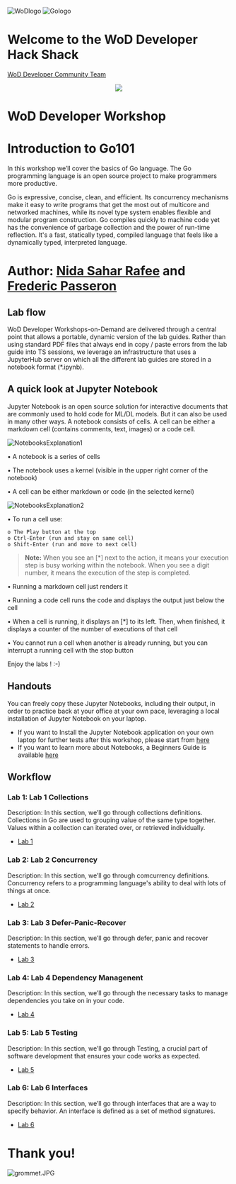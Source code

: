 ![WoDlogo](img/logo.png)  ![Gologo](Pictures/Go.png)

# Welcome to the WoD Developer Hack Shack
[WoD Developer Community Team](https://wod.io)

<p align="center">
  <img src="Pictures/hackshackdisco.png">
  
</p>

# WoD Developer Workshop



# Introduction to Go101
In this workshop we’ll cover the basics of Go language. The Go programming language is an open source project to make programmers more productive.

Go is expressive, concise, clean, and efficient. Its concurrency mechanisms make it easy to write programs that get the most out of multicore and networked machines, while its novel type system enables flexible and modular program construction. Go compiles quickly to machine code yet has the convenience of garbage collection and the power of run-time reflection. It's a fast, statically typed, compiled language that feels like a dynamically typed, interpreted language.

# Author: [Nida Sahar Rafee](nida@gonife.com) and [Frederic Passeron](frederic.passeron@hpe.com)


## Lab flow
WoD Developer Workshops-on-Demand are delivered through a central point that allows a portable, dynamic version of the lab guides. Rather than using standard PDF files that always end in copy / paste errors from the lab guide into TS sessions, we leverage an infrastructure that uses a JupyterHub server on which all the different lab guides are stored in a notebook format (*.ipynb).

## A quick look at Jupyter Notebook
Jupyter Notebook is an open source solution for interactive documents that are commonly used to hold code for ML/DL models. But it can also be used in many other ways.
A notebook consists of cells. A cell can be either a markdown cell (contains comments, text, images) or a code cell. 


![NotebooksExplanation1](Pictures/NB-explanation1.PNG)

• A notebook is a series of cells

• The notebook uses a kernel (visible in the upper right corner of the notebook)

• A cell can be either markdown or code (in the selected kernel)


![NotebooksExplanation2](Pictures/NB-explanation2.PNG)


• To run a cell use:

    o The Play button at the top
    o Ctrl-Enter (run and stay on same cell)
    o Shift-Enter (run and move to next cell)
    

> **Note:**  When you see an [*] next to the action, it means your execution step is busy working within the notebook. When you see a digit number, it means the execution of the step is completed.  
    
• Running a markdown cell just renders it

• Running a code cell runs the code and displays the output just below the cell

• When a cell is running, it displays an [*] to its left. Then, when finished, it displays a counter of the number of executions of that cell

• You cannot run a cell when another is already running, but you can interrupt a running cell with the stop button


Enjoy the labs ! :-)

## Handouts
You can freely copy these Jupyter Notebooks, including their output, in order to practice back at your office at your own pace, leveraging a local installation of Jupyter Notebook on your laptop.
- If you want to Install the Jupyter Notebook application on your own laptop for further tests after this workshop, please start from [here](https://jupyter.org/install) 
- If you want to learn more about Notebooks, a Beginners Guide is available [here](https://jupyter-notebook-beginner-guide.readthedocs.io/en/latest/what_is_jupyter.html)

## Workflow

### Lab 1: Lab 1 Collections
Description: In this section, we’ll go through collections definitions. Collections in Go are used to grouping value of the same type together. Values within a collection can iterated over, or retrieved individually.
* [Lab 1](1-WKSHP-GO101-Collections.ipynb)

### Lab 2: Lab 2 Concurrency
Description: In this section, we’ll go through comcurrency definitions. Concurrency refers to a programming language's ability to deal with lots of things at once.
* [Lab 2](2-WKSHP-GO101-Concurrency.ipynb)

### Lab 3: Lab 3 Defer-Panic-Recover
Description: In this section, we’ll go through defer, panic and recover statements to handle errors.
* [Lab 3](3-WKSHP-GO101-Defer-Panic-Recover.ipynb)

### Lab 4: Lab 4 Dependency Managenent
Description: In this section, we’ll go through the necessary tasks to manage dependencies you take on in your code.
* [Lab 4](4-WKSHP-GO101-Dependency-Management.ipynb)

### Lab 5: Lab 5 Testing
Description: In this section, we’ll go through Testing, a crucial part of software development that ensures your code works as expected.
* [Lab 5](5-WKSHP-GO101-Testing.ipynb)

### Lab 6: Lab 6 Interfaces
Description: In this section, we’ll go through  interfaces that are a way to specify behavior. An interface is defined as a set of method signatures.
* [Lab 6](6-WKSHP-GO101-Interfaces.ipynb)

# Thank you!
![grommet.JPG](Pictures/grommet.PNG)


```python

```

